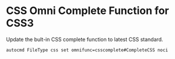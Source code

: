 CSS Omni Complete Function for CSS3
===================================

Update the bult-in CSS complete function to latest CSS standard.

    autocmd FileType css set omnifunc=csscomplete#CompleteCSS noci
